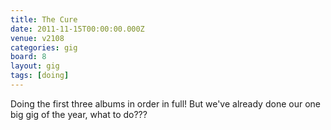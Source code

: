 ```yaml
---
title: The Cure
date: 2011-11-15T00:00:00.000Z
venue: v2108
categories: gig
board: 8
layout: gig
tags: [doing]
---
```

Doing the first three albums in order in full! But we've already done our one big gig of the year, what to do???